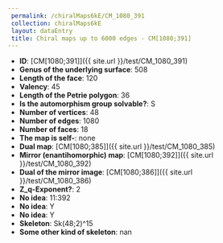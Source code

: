 ```yaml
--- 
 permalink: /chiralMaps6kE/CM_1080_391 
 collection: chiralMaps6kE
 layout: dataEntry
 title: Chiral maps up to 6000 edges - CM[1080;391]
---
```


- **ID**: [CM[1080;391]]({{ site.url }}/test/CM_1080_391)
- **Genus of the underlying surface**: 508
- **Length of the face**: 120
- **Valency**: 45
- **Length of the Petrie polygon**: 36
- **Is the automorphism group solvable?**: S
- **Number of vertices**: 48
- **Number of edges**: 1080
- **Number of faces**: 18
- **The map is self-**: none
- **Dual map**: [CM[1080;385]]({{ site.url }}/test/CM_1080_385)
- **Mirror (enantihomorphic) map**: [CM[1080;392]]({{ site.url }}/test/CM_1080_392)
- **Dual of the mirror image**: [CM[1080;386]]({{ site.url }}/test/CM_1080_386)
- **Z_q-Exponent?**: 2
- **No idea**:  11:392
- **No idea**: Y
- **No idea**: Y
- **Skeleton**: Sk(48;2)^15
- **Some other kind of skeleton**: nan
